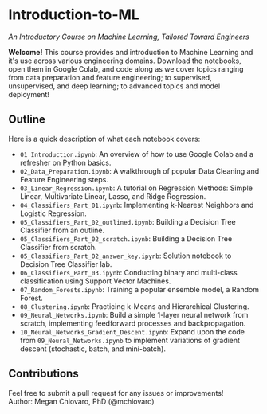 # Introduction-to-ML

_An Introductory Course on Machine Learning, Tailored Toward Engineers_

**Welcome!** This course provides and introduction to Machine Learning and it's use across various engineering domains. Download the notebooks, open them in Google Colab, and code along as we cover topics ranging from data preparation and feature engineering; to supervised, unsupervised, and deep learning; to advanced topics and model deployment!

## Outline
Here is a quick description of what each notebook covers:
- `01_Introduction.ipynb`: An overview of how to use Google Colab and a refresher on Python basics.
- `02_Data_Preparation.ipynb`: A walkthrough of popular Data Cleaning and Feature Engineering steps.
- `03_Linear_Regression.ipynb`: A tutorial on Regression Methods: Simple Linear, Multivariate Linear, Lasso, and Ridge Regression. 
- `04_Classifiers_Part_01.ipynb`: Implementing k-Nearest Neighbors and Logistic Regression.
- `05_Classifiers_Part_02_outlined.ipynb`: Building a Decision Tree Classifier from an outline.
- `05_Classifiers_Part_02_scratch.ipynb`: Building a Decision Tree Classifier from scratch.
- `05_Classifiers_Part_02_answer_key.ipynb`: Solution notebook to Decision Tree Classifier lab.
- `06_Classifiers_Part_03.ipynb`: Conducting binary and multi-class classification using Support Vector Machines.
- `07_Random_Forests.ipynb`: Training a popular ensemble model, a Random Forest.
- `08_Clustering.ipynb`: Practicing k-Means and Hierarchical Clustering.
- `09_Neural_Networks.ipynb`: Build a simple 1-layer neural network from scratch, implementing feedforward processes and backpropagation.
- `10_Neural_Networks_Gradient_Descent.ipynb`: Expand upon the code from `09_Neural_Networks.ipynb` to implement variations of gradient descent (stochastic, batch, and mini-batch).

## Contributions
Feel free to submit a pull request for any issues or improvements! \
Author: Megan Chiovaro, PhD (@mchiovaro)
